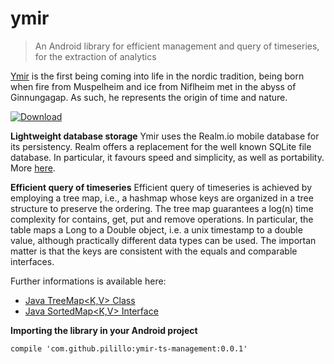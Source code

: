 # ymir

> An Android library for efficient management and query of timeseries, for the extraction of analytics

[Ymir](http://norse-mythology.org/gods-and-creatures/giants/ymir/) is the first being coming into life in the nordic tradition, being born when fire from Muspelheim and ice from Niflheim met in the abyss of Ginnungagap.
As such, he represents the origin of time and nature.

[ ![Download](https://api.bintray.com/packages/andrea/maven/ymir-ts-management/images/download.svg) ](https://bintray.com/andrea/maven/ymir-ts-management/_latestVersion)

**Lightweight database storage**
Ymir uses the Realm.io mobile database for its persistency. Realm offers a replacement for the well known SQLite file database. In particular, it favours speed and simplicity, as well as portability. More [here](https://realm.io/).


**Efficient query of timeseries**
Efficient query of timeseries is achieved by employing a tree map, i.e., a hashmap whose keys are organized in a tree structure to preserve the ordering.
The tree map guarantees a log(n) time complexity for contains, get, put and remove operations.
In particular, the table maps a Long to a Double object, i.e. a unix timestamp to a double value, although practically different data types can be used. The importan matter is that the keys are consistent with the equals and comparable interfaces.

Further informations is available here:
* [Java TreeMap<K,V> Class](https://docs.oracle.com/javase/7/docs/api/java/util/TreeMap.html)
* [Java SortedMap<K,V> Interface](https://docs.oracle.com/javase/7/docs/api/java/util/SortedMap.html)


**Importing the library in your Android project**
```
compile 'com.github.pilillo:ymir-ts-management:0.0.1'
```
